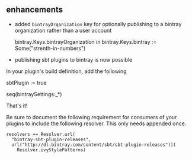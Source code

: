 ## enhancements

- added `bintrayOrganization` key for optionally publishing to a bintray organization rather than a user account

    bintray.Keys.bintrayOrganization in bintray.Keys.bintray := Some("strenth-in-numbers")
    
- publishing sbt plugins to bintray is now possible

In your plugin's build definition, add the following

   sbtPlugin := true
   
   seq(bintraySettings:_*)   

That's it!

Be sure to document the following requirement for consumers of your plugins to include the following resolver. This only needs appended once.

    resolvers += Resolver.url(
      "bintray-sbt-plugin-releases",
      url("http://dl.bintray.com/content/sbt/sbt-plugin-releases"))(
        Resolver.ivyStylePatterns)
